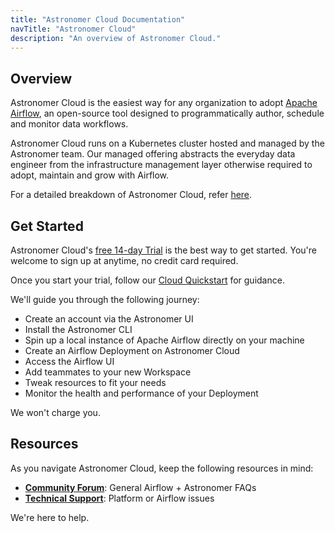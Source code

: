 ```yaml
---
title: "Astronomer Cloud Documentation"
navTitle: "Astronomer Cloud"
description: "An overview of Astronomer Cloud."
---
```


## Overview

Astronomer Cloud is the easiest way for any organization to adopt [Apache Airflow](https://airflow.apache.org/), an open-source tool designed to programmatically author, schedule and monitor data workflows.

Astronomer Cloud runs on a Kubernetes cluster hosted and managed by the Astronomer team. Our managed offering abstracts the everyday data engineer from the infrastructure management layer otherwise required to adopt, maintain and grow with Airflow.

For a detailed breakdown of Astronomer Cloud, refer [here](/cloud/).

## Get Started

Astronomer Cloud's [free 14-day Trial](/trial/) is the best way to get started. You're welcome to sign up at anytime, no credit card required.

Once you start your trial, follow our [Cloud Quickstart](/docs/cloud/stable/get-started/quickstart) for guidance.

We'll guide you through the following journey:

- Create an account via the Astronomer UI
- Install the Astronomer CLI
- Spin up a local instance of Apache Airflow directly on your machine
- Create an Airflow Deployment on Astronomer Cloud
- Access the Airflow UI
- Add teammates to your new Workspace
- Tweak resources to fit your needs
- Monitor the health and performance of your Deployment

We won't charge you.

## Resources

As you navigate Astronomer Cloud, keep the following resources in mind:

- [**Community Forum**](https://forum.astronomer.io): General Airflow + Astronomer FAQs
- [**Technical Support**](/docs/cloud/stable/resources/support): Platform or Airflow issues

We're here to help.
